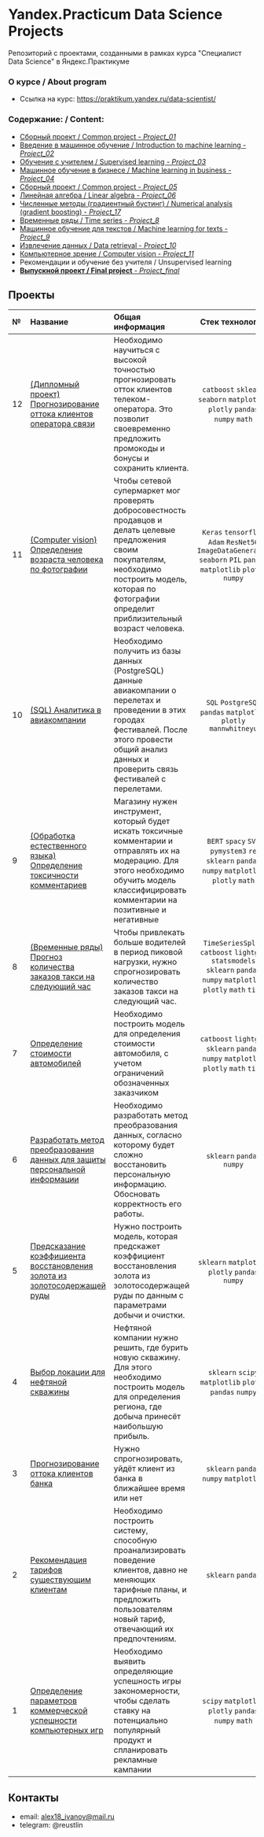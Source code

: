 # Yandex.Praсtiсum Data Science Projects
Репозиторий с проектами, созданными в рамках курса "Специалист Data Science" в Яндекс.Практикуме

### О курсе / About program

- Ссылка на курс: https://praktikum.yandex.ru/data-scientist/

### Содержание: / Content:

  - [Сборный проект / Common project - *Project_01*](04_game_dev_analytics)
  - [Введение в машинное обучение / Introduction to machine learning  - *Project_02*](05_ml_intro_mobile_tariffs)
  - [Обучение с учителем / Supervised learning  - *Project_03*](06_customer_churn_forecasting)
  - [Машинное обучение в бизнесе / Machine learning in business  - *Project_04*](07_ml_for_business_oil_bores)
  - [Сборный проект / Common project  - *Project_05*](08_gold_recovery)
  - [Линейная алгебра / Linear algebra  - *Project_06*](09_linear_algebra)
  - [Численные методы (градиентный бустинг) / Numerical analysis (gradient boosting)  - *Project_17*](10_cars_cost_determining)
  - [Временные ряды / Time series  - *Project_8*](11_time_series_taxi_orders_forecasting)
  - [Машинное обучение для текстов / Machine learning for texts  - *Project_9*](12_nlp_toxic_texts)
  - [Извлечение данных / Data retrieval - *Project_10*](13_sql_and_airline_analytics)
  - [Компьютерное зрение / Computer vision  - *Project_11*](14_cv_img_age_recognition)
  - Рекомендации и обучение без учителя / Unsupervised learning
- [**Выпускной проект / Final project**  - *Project_final*](15_graduate_project_telecom_customer_churn)

## Проекты

|№| Название | Общая информация | Стек технологий |
|:---|:-------------------|:----------------------------------------------------------|:-----------:|
|12  |[(Дипломный проект) Прогнозирование оттока клиентов оператора связи](15_graduate_project_telecom_customer_churn/15_graduate_project_telecom_customer_churn.ipynb)|Необходимо научиться с высокой точностью прогнозировать отток клиентов телеком-оператора. Это позволит своевременно предложить промокоды и бонусы и сохранить клиента.|`catboost` `sklearn` `seaborn` `matplotlib` `plotly` `pandas` `numpy` `math`|
|11  |[(Computer vision) Определение возраста человека по фотографии](14_cv_img_age_recognition)|Чтобы сетевой супермаркет мог проверять добросовестность продавцов и делать целевые предложения своим покупателям, необходимо построить модель, которая по фотографии определит приблизительный возраст человека.|`Keras` `tensorflow` `Adam` `ResNet50` `ImageDataGenerator` `seaborn` `PIL` `pandas` `matplotlib` `plotly` `numpy`|
|10  |[(SQL) Аналитика в авиакомпании](13_sql_and_airline_analytics)|Необходимо получить из базы данных (PostgreSQL) данные авиакомпании о перелетах и проведении в этих городах фестивалей. После этого провести общий анализ данных и проверить связь фестивалей с перелетами.|`SQL` `PostgreSQL` `pandas` `matplotlib` `plotly` `mannwhitneyu`|
|9  |[(Обработка естественного языка) Определение токсичности комментариев](12_nlp_toxic_texts)|Магазину нужен инструмент, который будет искать токсичные комментарии и отправлять их на модерацию. Для этого необходимо обучить модель классифицировать комментарии на позитивные и негативные|`BERT` `spacy` `SVC` `pymystem3` `re` `sklearn` `pandas` `numpy` `matplotlib` `plotly` `math`|
|8  |[(Временные ряды) Прогноз количества заказов такси на следующий час](11_time_series_taxi_orders_forecasting)|Чтобы привлекать больше водителей в период пиковой нагрузки, нужно спрогнозировать количество заказов такси на следующий час.|`TimeSeriesSplit` `catboost` `lightgbm` `statsmodels` `sklearn` `pandas` `numpy` `matplotlib` `plotly` `math` `time`|
|7  |[Определение стоимости автомобилей](10_cars_cost_determining)|Необходимо построить модель для определения стоимости автомобиля, с учетом ограничений обозначенных заказчиком|`catboost` `lightgbm` `sklearn` `pandas` `numpy` `matplotlib` `plotly` `math` `time`|
|6  |[Разработать метод преобразования данных для защиты персональной информации](09_linear_algebra)|Необходимо разработать метод преобразования данных, согласно которому будет сложно восстановить персональную информацию. Обосновать корректность его работы.|`sklearn` `pandas` `numpy` |
|5   |[Предсказание коэффициента восстановления золота из золотосодержащей руды](08_gold_recovery)|Нужно построить модель, которая предскажет коэффициент восстановления золота из золотосодержащей руды по данным с параметрами добычи и очистки.|`sklearn` `matplotlib` `plotly` `pandas` `numpy`|
|4   |[Выбор локации для нефтяной скважины](07_ml_for_business_oil_bores)|Нефтяной компании нужно решить, где бурить новую скважину. Для этого необходимо построить модель для определения региона, где добыча принесёт наибольшую прибыль.|`sklearn` `scipy` `matplotlib` `plotly` `pandas` `numpy`|
|3   |[Прогнозирование оттока клиентов банка](06_customer_churn_forecasting/06_customer_churn_forecasting.ipynb)|Нужно спрогнозировать, уйдёт клиент из банка в ближайшее время или нет|`sklearn` `pandas` `numpy` `matplotlib`|
|2   |[Рекомендация тарифов существующим клиентам](05_ml_intro_mobile_tariffs)|Необходимо построить систему, способную проанализировать поведение клиентов, давно не меняющих тарифные планы, и предложить пользователям новый тариф, отвечающий их предпочтениям.|`sklearn` `pandas`|
|1   |[Определение параметров коммерческой успешности компьютерных игр](04_game_dev_analytics)|Необходимо выявить определяющие успешность игры закономерности, чтобы сделать ставку на потенциально популярный продукт и спланировать рекламные кампании|`scipy` `matplotlib` `plotly` `pandas` `numpy` `math`|


## Контакты

- email: alex18_ivanov@mail.ru 
- telegram: @reustlin



